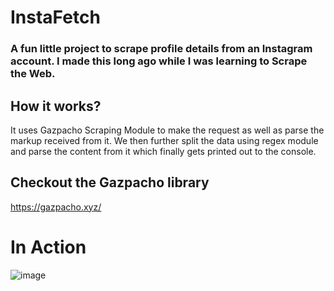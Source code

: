 # InstaFetch

### A fun little project to scrape profile details from an Instagram account. I made this long ago while I was learning to Scrape the Web.

## How it works?

It uses Gazpacho Scraping Module to make the request as well as parse the markup received from it. We then further split the data using regex module and parse the content from it which finally gets printed out to the console.

## Checkout the Gazpacho library

https://gazpacho.xyz/

# In Action

![image](https://user-images.githubusercontent.com/44538497/162104029-aae47453-50cb-41fe-ae7d-78cf6aa5c185.png)
